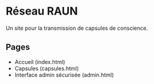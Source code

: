 # Réseau RAUN
Un site pour la transmission de capsules de conscience.

## Pages
- Accueil (index.html)
- Capsules (capsules.html)
- Interface admin sécurisée (admin.html)